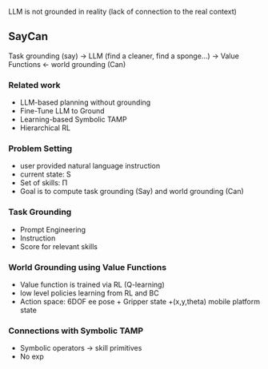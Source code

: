 LLM is not grounded in reality (lack of connection to the real context)

## SayCan
Task grounding (say) → LLM (find a cleaner, find a sponge...) -> Value Functions ← world grounding (Can)
### Related work
- LLM-based planning without grounding
- Fine-Tune LLM to Ground
- Learning-based Symbolic TAMP
- Hierarchical RL
### Problem Setting
- user provided natural language instruction
- current state: S
- Set of skills:  Π
- Goal is to compute task grounding (Say) and world grounding (Can)
### Task Grounding
- Prompt Engineering
- Instruction
- Score for relevant skills
### World Grounding using Value Functions
- Value function is trained via RL (Q-learning)
- low level policies learning from RL and BC
- Action space: 6DOF ee pose + Gripper state +(x,y,theta) mobile platform state
### Connections with Symbolic TAMP
- Symbolic operators -> skill primitives
- No exp